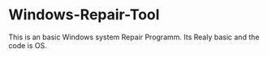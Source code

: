 # Windows-Repair-Tool
This is an basic Windows system Repair Programm. Its Realy basic and the code is OS.
